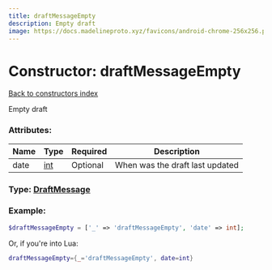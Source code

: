 ```yaml
---
title: draftMessageEmpty
description: Empty draft
image: https://docs.madelineproto.xyz/favicons/android-chrome-256x256.png
---
```

# Constructor: draftMessageEmpty  
[Back to constructors index](index.md)



Empty draft

### Attributes:

| Name     |    Type       | Required | Description |
|----------|---------------|----------|-------------|
|date|[int](../types/int.md) | Optional|When was the draft last updated|



### Type: [DraftMessage](../types/DraftMessage.md)


### Example:

```php
$draftMessageEmpty = ['_' => 'draftMessageEmpty', 'date' => int];
```  


Or, if you're into Lua:

```lua
draftMessageEmpty={_='draftMessageEmpty', date=int}

```


